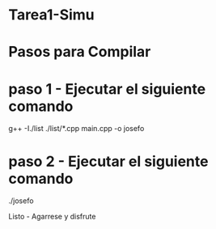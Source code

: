 # Tarea1-Simu

# Pasos para Compilar

# paso 1 - Ejecutar el siguiente comando

g++ -I./list ./list/*.cpp main.cpp -o josefo

# paso 2 - Ejecutar el siguiente comando

./josefo

Listo - Agarrese y disfrute
